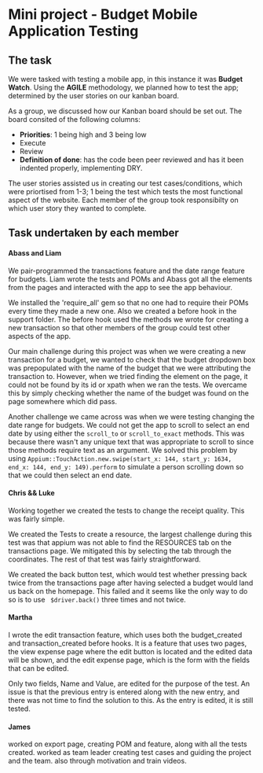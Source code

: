 # Mini project - Budget Mobile Application Testing
## The task

We were tasked with testing a mobile app, in this instance it was **Budget Watch**. Using the **AGILE** methodology, we planned how to test the app; determined by the user stories on our kanban board.

As a group, we discussed how our Kanban board should be set out. The board consited of the following columns:

* **Priorities**: 1 being high and 3 being low
* Execute
* Review
* **Definition of done**: has the code been peer reviewed and has it been indented properly, implementing DRY.

The user stories assisted us in creating our test cases/conditions, which were priortised from 1-3; 1 being the test which tests the most functional aspect of the website. Each member of the group took responsibilty on which user story they wanted to complete.

## Task undertaken by each member
#### Abass and Liam
We pair-programmed the transactions feature and the date range feature for budgets. Liam wrote the tests and POMs and Abass got all the elements from the pages and interacted with the app to see the app behaviour.

We installed the 'require_all' gem so that no one had to require their POMs every time they made a new one. Also we created a before hook in the support folder. The before hook used the methods we wrote for creating a new transaction so that other members of the group could test other aspects of the app.  

Our main challenge during this project was when we were creating a new transaction for a budget, we wanted to check that the budget dropdown box was prepopulated with the name of the budget that we were attributing the transaction to. However, when we tried finding the element on the page, it could not be found by its id or xpath when we ran the tests. We overcame this by simply checking whether the name of the budget was found on the page somewhere which did pass.

Another challenge we came across was when we were testing changing the date range for budgets. We could not get the app to scroll to select an end date by using either the ```scroll_to``` or ```scroll_to_exact``` methods. This was because there wasn't any unique text that was appropriate to scroll to since those methods require text as an argument. We solved this problem by using ```Appium::TouchAction.new.swipe(start_x: 144, start_y: 1634, end_x: 144, end_y: 149).perform``` to simulate a person scrolling down so that we could then select an end date.

#### Chris && Luke
Working together we created the tests to change the receipt quality. This was fairly simple. 

We created the Tests to create a resource, the largest challenge during this test was that appium was not able to find the RESOURCES tab on the transactions page. We mitigated this by selecting the tab through the coordinates. The rest of that test was fairly straightforward.

We created the back button test, which would test whether pressing back twice from the transactions page after having selected a budget would land us back on the homepage. This failed and it seems like the only way to do so is to use 
```  $driver.back() ```
three times and not twice.  

#### Martha
I wrote the edit transaction feature, which uses both the budget_created and transaction_created before hooks. It is a feature that uses two pages, the view expense page where the edit button is located and the edited data will be shown, and the edit expense page, which is the form with the fields that can be edited.

Only two fields, Name and Value, are edited for the purpose of the test. An issue is that the previous entry is entered along with the new entry, and there was not time to find the solution to this. As the entry is edited, it is still tested.

#### James
worked on export page, creating POM and feature, along with all the tests created. worked as team leader creating test cases and guiding the project and the team. also through motivation and train videos.
